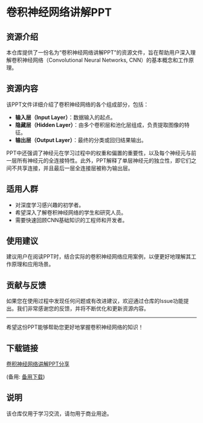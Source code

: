# 卷积神经网络讲解PPT

## 资源介绍

本仓库提供了一份名为“卷积神经网络讲解PPT”的资源文件，旨在帮助用户深入理解卷积神经网络（Convolutional Neural Networks, CNN）的基本概念和工作原理。

## 资源内容

该PPT文件详细介绍了卷积神经网络的各个组成部分，包括：

- **输入层（Input Layer）**：数据输入的起点。
- **隐藏层（Hidden Layer）**：由多个卷积层和池化层组成，负责提取图像的特征。
- **输出层（Output Layer）**：最终的分类或回归结果输出。

PPT中还强调了神经元在学习过程中的权重和偏置的重要性，以及每个神经元与前一层所有神经元的全连接特性。此外，PPT解释了单层神经元的独立性，即它们之间不共享连接，并且最后一层全连接层被称为输出层。

## 适用人群

- 对深度学习感兴趣的初学者。
- 希望深入了解卷积神经网络的学生和研究人员。
- 需要快速回顾CNN基础知识的工程师和开发者。

## 使用建议

建议用户在阅读PPT时，结合实际的卷积神经网络应用案例，以便更好地理解其工作原理和应用场景。

## 贡献与反馈

如果您在使用过程中发现任何问题或有改进建议，欢迎通过仓库的Issue功能提出。我们非常感谢您的反馈，并将不断优化和更新资源内容。

---

希望这份PPT能够帮助您更好地掌握卷积神经网络的知识！

## 下载链接
[卷积神经网络讲解PPT分享](https://pan.quark.cn/s/258d3f863c37) 

(备用: [备用下载](https://pan.baidu.com/s/1xPjUY0xcz8QuhZH1HlUe5w?pwd=1234))

## 说明

该仓库仅用于学习交流，请勿用于商业用途。
